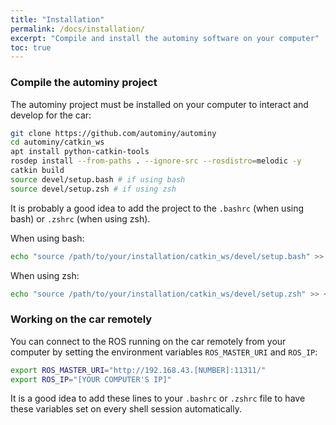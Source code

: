 ```yaml
---
title: "Installation"
permalink: /docs/installation/
excerpt: "Compile and install the autominy software on your computer"
toc: true
---
```

### Compile the autominy project
The autominy project must be installed on your computer to interact and develop for the car:

```bash
git clone https://github.com/autominy/autominy
cd autominy/catkin_ws
apt install python-catkin-tools
rosdep install --from-paths . --ignore-src --rosdistro=melodic -y
catkin build
source devel/setup.bash # if using bash
source devel/setup.zsh # if using zsh
```
It is probably a good idea to add the project to the `.bashrc` (when using bash) or `.zshrc` (when using zsh).

When using bash:
```bash
echo "source /path/to/your/installation/catkin_ws/devel/setup.bash" >> ~/.bashrc
```
When using zsh:
```zsh
echo "source /path/to/your/installation/catkin_ws/devel/setup.zsh" >> ~/.zshrc
```


### Working on the car remotely
You can connect to the ROS running on the car remotely from your computer by setting the environment variables `ROS_MASTER_URI` and `ROS_IP`:

```bash
export ROS_MASTER_URI="http://192.168.43.[NUMBER]:11311/"
export ROS_IP="[YOUR COMPUTER'S IP]"
```

It is a good idea to add these lines to your `.bashrc` or `.zshrc` file to have these variables set on every shell session automatically.
